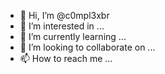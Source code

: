 - 👋 Hi, I’m @c0mpl3xbr
- 👀 I’m interested in ...
- 🌱 I’m currently learning ...
- 💞️ I’m looking to collaborate on ...
- 📫 How to reach me ...

<!---
c0mpl3xbr/c0mpl3xbr is a ✨ special ✨ repository because its `README.md` (this file) appears on your GitHub profile.
You can click the Preview link to take a look at your changes.
--->

